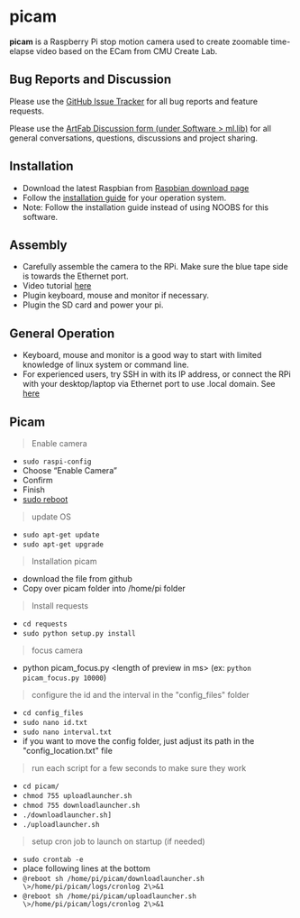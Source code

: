 # picam

**picam** is a Raspberry Pi stop motion camera used to create zoomable time-elapse video based on the ECam from CMU Create Lab.

## Bug Reports and Discussion
Please use the [GitHub Issue Tracker](https://github.com/cmuartfab/ml-lib/issues) for all bug reports and feature requests.

Please use the [ArtFab Discussion form (under Software \> ml.lib)](http://discuss.artfab.art.cmu.edu/c/software/ml-lib) for all general conversations, questions, discussions and project sharing.  

## Installation
- Download the latest Raspbian from [Raspbian download page](https://www.raspberrypi.org/downloads/raspbian/)
- Follow the [installation guide](http://raspberrypi.org/documentation/installation/installing-images/README.md) for your operation system.
- Note: Follow the installation guide instead of using NOOBS for this software. 

## Assembly
- Carefully assemble the camera to the RPi. Make sure the blue tape side is towards the Ethernet port.
- Video tutorial [here](https://www.raspberrypi.org/help/camera-module-setup/)
- Plugin keyboard, mouse and monitor if necessary.
- Plugin the SD card and power your pi.

## General Operation
- Keyboard, mouse and monitor is a good way to start with limited knowledge of linux system or command line. 
- For experienced users, try SSH in with its IP address, or connect the RPi with your desktop/laptop via Ethernet port to use .local domain. See [here](http://www.howtogeek.com/167190/how-and-why-to-assign-the-.local-domain-to-your-raspberry-pi/)

## Picam 
> Enable camera 
- `sudo raspi-config`
- Choose “Enable Camera” 
- Confirm
- Finish
- [sudo reboot](#) 

> update OS
- `sudo apt-get update`
- `sudo apt-get upgrade`

>  Installation picam
- download the file from github
- Copy over picam folder into /home/pi folder

> Install requests
- `cd requests`
- `sudo python setup.py install`

> focus camera
- python picam_focus.py \<length of preview in ms\> 
	(ex: `python picam_focus.py 10000`)

> configure the id and the interval in the "config_files" folder
- `cd config_files`
- `sudo nano id.txt`
- `sudo nano interval.txt`
-  if you want to move the config folder, just adjust its path in the "config_location.txt" file

> run each script for a few seconds to make sure they work
- `cd picam/`
- `chmod 755 uploadlauncher.sh`
- `chmod 755 downloadlauncher.sh`
- `./downloadlauncher.sh]`
- `./uploadlauncher.sh`

> setup cron job to launch on startup (if needed)
- `sudo crontab -e`
- place following lines at the bottom
- `@reboot sh /home/pi/picam/downloadlauncher.sh \>/home/pi/picam/logs/cronlog 2\>&1`
- `@reboot sh /home/pi/picam/uploadlauncher.sh \>/home/pi/picam/logs/cronlog 2\>&1`
